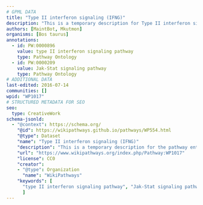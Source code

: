 ```yaml
---
# GPML DATA
title: "Type II interferon signaling (IFNG)"
description: "This is a temporary description for Type II interferon signaling (IFNG)"
authors: [MaintBot, Mkutmon]
organisms: [Bos taurus]
annotations:
  - id: PW:0000896
    value: type II interferon signaling pathway
    type: Pathway Ontology
  - id: PW:0000209
    value: Jak-Stat signaling pathway
    type: Pathway Ontology
# ADDITIONAL DATA
last-edited: 2016-07-14
communities: []
wpid: "WP1017"
# STRUCTURED METADATA FOR SEO
seo:
  type: CreativeWork
schema-jsonld:
  - "@context": https://schema.org/
    "@id": https://wikipathways.github.io/pathways/WP554.html
    "@type": Dataset
    "name": "Type II interferon signaling (IFNG)"
    "description": "This is a temporary description for the pathway entitled: Type II interferon signaling (IFNG)"
    "url": "https://www.wikipathways.org/index.php/Pathway:WP1017"
    "license": CC0
    "creator":
    - "@type": Organization
      "name": "WikiPathways"
    "keywords": [
      "type II interferon signaling pathway", "Jak-Stat signaling pathway",
      ]
---
```

